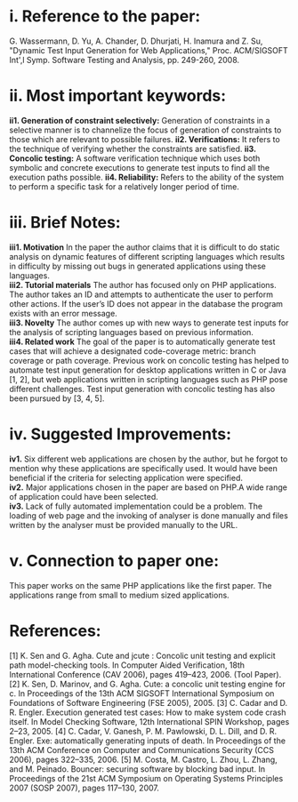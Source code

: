 <h1>i. Reference to the paper: </h1>
G. Wassermann, D. Yu, A. Chander, D. Dhurjati, H. Inamura and Z. Su, "Dynamic Test Input Generation for Web Applications," Proc. ACM/SIGSOFT Int',l Symp. Software Testing and Analysis, pp. 249-260, 2008.
<h1>ii.	Most important keywords: </h1>
<b>ii1. Generation of constraint selectively:</b>
Generation of constraints in a selective manner is to channelize the focus of generation of constraints to those which are relevant to possible failures.
<b>ii2. Verifications:</b>
It refers to the technique of verifying whether the constraints are satisfied.
<b>ii3. Concolic testing:</b>
A software verification technique which uses both symbolic and concrete executions to generate test inputs to find all the execution paths possible.
<b>ii4. Reliability:</b>
Refers to the ability of the system to perform a specific task for a relatively longer period of time.
<h1>iii. Brief Notes: </h1>
<b>iii1. Motivation</b>
In the paper the author claims that it is difficult to do static analysis on dynamic features of different scripting languages which results in difficulty by missing out bugs in generated applications using these languages.</br>
<b>iii2. Tutorial materials</b>
The author has focused only on PHP applications. The author takes an ID and attempts to authenticate the user to perform other actions. If the user’s ID does not appear in the database the program exists with an error message.</br>
<b>iii3. Novelty</b>
The author comes up with new ways to generate test inputs for the analysis of scripting languages based on previous information.</br>
<b>iii4. Related work</b>
The goal of the paper is to automatically generate test cases that will achieve a designated code-coverage metric: branch coverage or path coverage. Previous work on concolic testing has helped to automate test input generation for desktop applications written in C or Java [1, 2], but web applications written in scripting languages such as PHP pose different challenges. Test input generation with concolic testing has also been pursued by [3, 4, 5]. 
<h1>iv.	Suggested Improvements:</h1> 
<b>iv1.</b> Six different web applications are chosen by the author, but he forgot to mention why these applications are specifically used. It would have been beneficial if the criteria for selecting application were specified.</br>
<b>iv2.</b>  Major applications chosen in the paper are based on PHP.A wide range of application could have been selected.</br>
<b>iv3.</b> Lack of fully automated implementation could be a problem. The loading of web page and the invoking of analyser is done manually and files written by the analyser must be provided manually to the URL.</br>
<h1>v. Connection to paper one: </h1> 
This paper works on the same PHP applications like the first paper. The applications range from small to medium sized applications.</br>
<h1>References:</h1> 
[1] K. Sen and G. Agha. Cute and jcute : Concolic unit testing and explicit path model-checking tools. In Computer Aided Verification, 18th International Conference (CAV 2006), pages 419–423, 2006. (Tool Paper).
[2] K. Sen, D. Marinov, and G. Agha. Cute: a concolic unit testing engine for c. In Proceedings of the 13th ACM SIGSOFT International Symposium on Foundations of Software Engineering (FSE 2005), 2005.
[3] C. Cadar and D. R. Engler. Execution generated test cases: How to make system code crash itself. In Model Checking Software, 12th International SPIN Workshop, pages 2–23, 2005. 
[4] C. Cadar, V. Ganesh, P. M. Pawlowski, D. L. Dill, and D. R. Engler. Exe: automatically generating inputs of death. In Proceedings of the 13th ACM Conference on Computer and Communications Security (CCS 2006), pages 322–335, 2006.
[5] M. Costa, M. Castro, L. Zhou, L. Zhang, and M. Peinado. Bouncer: securing software by blocking bad input. In Proceedings of the 21st ACM Symposium on Operating Systems Principles 2007 (SOSP 2007), pages 117–130, 2007.
